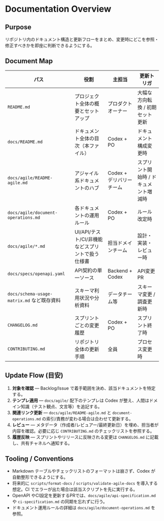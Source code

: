 # Documentation Overview

## Purpose
リポジトリ内のドキュメント構造と更新フローをまとめ、変更時にどこを参照・修正すべきかを即座に判断できるようにする。

## Document Map
| パス | 役割 | 主担当 | 更新トリガ |
| --- | --- | --- | --- |
| `README.md` | プロジェクト全体の概要とセットアップ | プロダクトオーナー | 大幅な方向転換 / 初期セット更新 |
| `docs/README.md` | ドキュメント全体の目次（本ファイル） | Codex + PO | ドキュメント構成変更時 |
| `docs/agile/README-agile.md` | アジャイル系ドキュメントのハブ | Codex + デリバリーチーム | スプリント開始時 / ドキュメント増減時 |
| `docs/agile/document-operations.md` | 各ドキュメントの運用ルール | Codex + PO | ルール改定時 |
| `docs/agile/*.md` | UI/API/テスト/CI/非機能などスプリントで扱う仕様書 | 担当ドメインチーム | 設計・実装・レビュー時 |
| `docs/specs/openapi.yaml` | API契約の単一ソース | Backend + Codex | API変更PR |
| `docs/schema-usage-matrix.md` など既存資料 | スキーマ利用状況や分析資料 | データチーム等 | スキーマ変更 / 調査更新時 |
| `CHANGELOG.md` | スプリントごとの変更履歴 | Codex + PO | スプリント終了時 |
| `CONTRIBUTING.md` | リポジトリ全体の更新手順 | 全員 | プロセス変更時 |

## Update Flow (目安)
1. **対象を確認** — Backlog/Issue で着手範囲を決め、該当ドキュメントを特定する。
2. **テンプレ適用** — `docs/agile/` 配下のテンプレは Codex が整え、人間はドメイン知識（テスト観点、文言等）を追記する。
3. **関連リンク更新** — `docs/agile/README-agile.md` と `document-operations.md` の索引/責務が変わる場合は合わせて更新する。
4. **レビュー** — メタデータ（作成者/レビュアー/最終更新日）を埋め、担当者が内容を確認。必要に応じ `CONTRIBUTING.md` のチェックリストを参照する。
5. **履歴反映** — スプリントやリリースに反映される変更は `CHANGELOG.md` に記載し、共有チャネルへ通知する。

## Tooling / Conventions
- Markdown テーブルやチェックリストのフォーマットは崩さず、Codex が自動整形できるようにする。
- 将来的に `scripts/format-docs` / `scripts/validate-agile-docs` を導入する想定。CI でエラーが出た場合は該当スクリプトを先に実行する。
- OpenAPI やCI設定を更新するPRでは、`docs/agile/api-specification.md` や `ci-specification.md` の同期を忘れずに行う。
- ドキュメント運用ルールの詳細は `docs/agile/document-operations.md` を参照。

